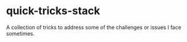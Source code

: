 # quick-tricks-stack
A collection of tricks to address some of the challenges or issues I face sometimes.
